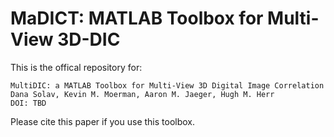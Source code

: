 # MaDICT: MATLAB Toolbox for Multi-View 3D-DIC

This is the offical repository for:

```
MultiDIC: a MATLAB Toolbox for Multi-View 3D Digital Image Correlation
Dana Solav, Kevin M. Moerman, Aaron M. Jaeger, Hugh M. Herr
DOI: TBD
```

Please cite this paper if you use this toolbox.

